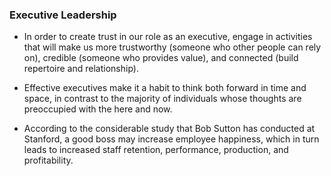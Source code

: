 ### Executive Leadership

  - In order to create trust in our role as an executive, engage in activities that will make us more trustworthy (someone who other people can rely on), credible (someone who provides value), and connected (build repertoire and relationship).

  - Effective executives make it a habit to think both forward in time and space, in contrast to the majority of individuals whose thoughts are preoccupied with the here and now.
  - According to the considerable study that Bob Sutton has conducted at Stanford, a good boss may increase employee happiness, which in turn leads to increased staff retention, performance, production, and profitability.


